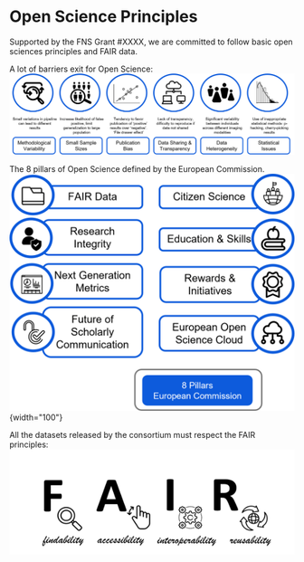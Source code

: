 ﻿


# Open Science Principles


Supported by the FNS Grant #XXXX, we are committed to follow basic open sciences principles and FAIR data. 

A lot of barriers exit for Open Science:
![barriers](img/BarriersOpenScience.png)


The 8 pillars of Open Science defined by the European Commission. 
![pillars](img/OpenSciencePillars.png){width="100"}


All the datasets released by the consortium must respect the FAIR principles:
![fairprin](img/FAIR.png)








